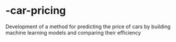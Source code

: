 # -car-pricing
Development of a method for predicting the price of cars by building machine learning models and comparing their efficiency
